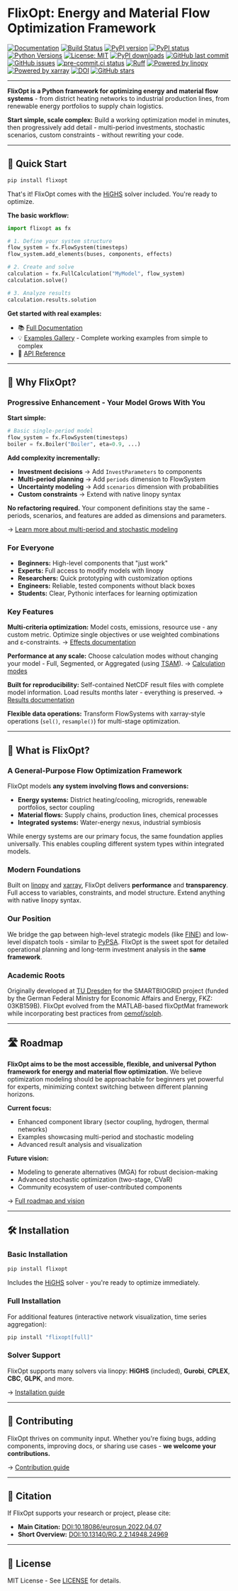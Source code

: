 # FlixOpt: Energy and Material Flow Optimization Framework

[![Documentation](https://img.shields.io/badge/docs-latest-brightgreen.svg)](https://flixopt.github.io/flixopt/latest/)
[![Build Status](https://github.com/flixOpt/flixopt/actions/workflows/python-app.yaml/badge.svg)](https://github.com/flixOpt/flixopt/actions/workflows/python-app.yaml)
[![PyPI version](https://img.shields.io/pypi/v/flixopt)](https://pypi.org/project/flixopt/)
[![PyPI status](https://img.shields.io/pypi/status/flixopt.svg)](https://pypi.org/project/flixopt/)
[![Python Versions](https://img.shields.io/pypi/pyversions/flixopt.svg)](https://pypi.org/project/flixopt/)
[![License: MIT](https://img.shields.io/badge/License-MIT-yellow.svg)](https://opensource.org/licenses/MIT)
[![PyPI downloads](https://img.shields.io/pypi/dm/flixopt)](https://pypi.org/project/flixopt/)
[![GitHub last commit](https://img.shields.io/github/last-commit/flixOpt/flixopt)](https://github.com/flixOpt/flixopt/commits/main)
[![GitHub issues](https://img.shields.io/github/issues/flixOpt/flixopt)](https://github.com/flixOpt/flixopt/issues)
[![pre-commit.ci status](https://results.pre-commit.ci/badge/github/flixOpt/flixopt/main.svg)](https://results.pre-commit.ci/latest/github/flixOpt/flixopt/main)
[![Ruff](https://img.shields.io/endpoint?url=https://raw.githubusercontent.com/astral-sh/ruff/main/assets/badge/v2.json)](https://github.com/astral-sh/ruff)
[![Powered by linopy](https://img.shields.io/badge/powered%20by-linopy-blue)](https://github.com/PyPSA/linopy/)
[![Powered by xarray](https://img.shields.io/badge/powered%20by-xarray-blue)](https://xarray.dev/)
[![DOI](https://img.shields.io/badge/DOI-10.18086%2Feurosun.2022.04.07-blue)](https://doi.org/10.18086/eurosun.2022.04.07)
[![GitHub stars](https://img.shields.io/github/stars/flixOpt/flixopt?style=social)](https://github.com/flixOpt/flixopt/stargazers)

---

**FlixOpt is a Python framework for optimizing energy and material flow systems** - from district heating networks to industrial production lines, from renewable energy portfolios to supply chain logistics.

**Start simple, scale complex:** Build a working optimization model in minutes, then progressively add detail - multi-period investments, stochastic scenarios, custom constraints - without rewriting your code.

---

## 🚀 Quick Start

```bash
pip install flixopt
```

That's it! FlixOpt comes with the [HiGHS](https://highs.dev/) solver included. You're ready to optimize.

**The basic workflow:**

```python
import flixopt as fx

# 1. Define your system structure
flow_system = fx.FlowSystem(timesteps)
flow_system.add_elements(buses, components, effects)

# 2. Create and solve
calculation = fx.FullCalculation("MyModel", flow_system)
calculation.solve()

# 3. Analyze results
calculation.results.solution
```

**Get started with real examples:**
- 📚 [Full Documentation](https://flixopt.github.io/flixopt/latest/)
- 💡 [Examples Gallery](https://flixopt.github.io/flixopt/latest/examples/) - Complete working examples from simple to complex
- 🔧 [API Reference](https://flixopt.github.io/flixopt/latest/api-reference/)

---

## 🌟 Why FlixOpt?

### Progressive Enhancement - Your Model Grows With You

**Start simple:**
```python
# Basic single-period model
flow_system = fx.FlowSystem(timesteps)
boiler = fx.Boiler("Boiler", eta=0.9, ...)
```

**Add complexity incrementally:**
- **Investment decisions** → Add `InvestParameters` to components
- **Multi-period planning** → Add `periods` dimension to FlowSystem
- **Uncertainty modeling** → Add `scenarios` dimension with probabilities
- **Custom constraints** → Extend with native linopy syntax

**No refactoring required.** Your component definitions stay the same - periods, scenarios, and features are added as dimensions and parameters.

→ [Learn more about multi-period and stochastic modeling](https://flixopt.github.io/flixopt/latest/user-guide/mathematical-notation/dimensions/)

### For Everyone

- **Beginners:** High-level components that "just work"
- **Experts:** Full access to modify models with linopy
- **Researchers:** Quick prototyping with customization options
- **Engineers:** Reliable, tested components without black boxes
- **Students:** Clear, Pythonic interfaces for learning optimization

### Key Features

**Multi-criteria optimization:** Model costs, emissions, resource use - any custom metric. Optimize single objectives or use weighted combinations and ε-constraints.
→ [Effects documentation](https://flixopt.github.io/flixopt/latest/user-guide/mathematical-notation/effects-penalty-objective/)

**Performance at any scale:** Choose calculation modes without changing your model - Full, Segmented, or Aggregated (using [TSAM](https://github.com/FZJ-IEK3-VSA/tsam)).
→ [Calculation modes](https://flixopt.github.io/flixopt/latest/api-reference/calculation/)

**Built for reproducibility:** Self-contained NetCDF result files with complete model information. Load results months later - everything is preserved.
→ [Results documentation](https://flixopt.github.io/flixopt/latest/api-reference/results/)

**Flexible data operations:** Transform FlowSystems with xarray-style operations (`sel()`, `resample()`) for multi-stage optimization.

---

## 🎯 What is FlixOpt?

### A General-Purpose Flow Optimization Framework

FlixOpt models **any system involving flows and conversions:**

- **Energy systems:** District heating/cooling, microgrids, renewable portfolios, sector coupling
- **Material flows:** Supply chains, production lines, chemical processes
- **Integrated systems:** Water-energy nexus, industrial symbiosis

While energy systems are our primary focus, the same foundation applies universally. This enables coupling different system types within integrated models.

### Modern Foundations

Built on [linopy](https://github.com/PyPSA/linopy/) and [xarray](https://github.com/pydata/xarray), FlixOpt delivers **performance** and **transparency**. Full access to variables, constraints, and model structure. Extend anything with native linopy syntax.

### Our Position

We bridge the gap between high-level strategic models (like [FINE](https://github.com/FZJ-IEK3-VSA/FINE)) and low-level dispatch tools - similar to [PyPSA](https://docs.pypsa.org/latest/). FlixOpt is the sweet spot for detailed operational planning and long-term investment analysis in the **same framework**.

### Academic Roots

Originally developed at [TU Dresden](https://github.com/gewv-tu-dresden) for the SMARTBIOGRID project (funded by the German Federal Ministry for Economic Affairs and Energy, FKZ: 03KB159B). FlixOpt evolved from the MATLAB-based flixOptMat framework while incorporating best practices from [oemof/solph](https://github.com/oemof/oemof-solph).

---

## 🛣️ Roadmap

**FlixOpt aims to be the most accessible, flexible, and universal Python framework for energy and material flow optimization.** We believe optimization modeling should be approachable for beginners yet powerful for experts, minimizing context switching between different planning horizons.

**Current focus:**
- Enhanced component library (sector coupling, hydrogen, thermal networks)
- Examples showcasing multi-period and stochastic modeling
- Advanced result analysis and visualization

**Future vision:**
- Modeling to generate alternatives (MGA) for robust decision-making
- Advanced stochastic optimization (two-stage, CVaR)
- Community ecosystem of user-contributed components

→ [Full roadmap and vision](https://github.com/flixOpt/flixopt#roadmap)

---

## 🛠️ Installation

### Basic Installation

```bash
pip install flixopt
```

Includes the [HiGHS](https://highs.dev/) solver - you're ready to optimize immediately.

### Full Installation

For additional features (interactive network visualization, time series aggregation):

```bash
pip install "flixopt[full]"
```

### Solver Support

FlixOpt supports many solvers via linopy: **HiGHS** (included), **Gurobi**, **CPLEX**, **CBC**, **GLPK**, and more.

→ [Installation guide](https://flixopt.github.io/flixopt/latest/getting-started/)

---

## 🤝 Contributing

FlixOpt thrives on community input. Whether you're fixing bugs, adding components, improving docs, or sharing use cases - **we welcome your contributions.**

→ [Contribution guide](https://flixopt.github.io/flixopt/latest/contribute/)

---

## 📖 Citation

If FlixOpt supports your research or project, please cite:

- **Main Citation:** [DOI:10.18086/eurosun.2022.04.07](https://doi.org/10.18086/eurosun.2022.04.07)
- **Short Overview:** [DOI:10.13140/RG.2.2.14948.24969](https://doi.org/10.13140/RG.2.2.14948.24969)

---

## 📄 License

MIT License - See [LICENSE](https://github.com/flixopt/flixopt/blob/main/LICENSE) for details.
